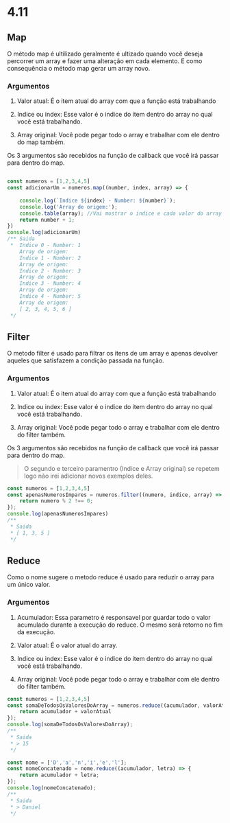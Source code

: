 # 4.11

## Map

O método map é ultilizado geralmente é ultizado quando você deseja percorrer um array e fazer uma alteração em cada elemento. E como consequência o método map gerar um array novo.
### Argumentos

1. Valor atual: É o item atual do array com que a função está trabalhando

2. Indice ou index: Esse valor é o indice do item dentro do array no qual você está trabalhando.

3. Array original: Você pode pegar todo o array e trabalhar com ele dentro do map também. 

Os 3 argumentos são recebidos na função de callback que você irá passar para dentro do map.

```javascript

const numeros = [1,2,3,4,5]
const adicionarUm = numeros.map((number, index, array) => {
    
    console.log(`Indice ${index} - Number: ${number}`);
    console.log('Array de origem:');
    console.table(array); //Vai mostrar o indice e cada valor do array no indice em questão
    return number + 1;
})
console.log(adicionarUm) 
/** Saida
 *  Indice 0 - Number: 1
    Array de origem:
    Indice 1 - Number: 2
    Array de origem:
    Indice 2 - Number: 3
    Array de origem:
    Indice 3 - Number: 4
    Array de origem:
    Indice 4 - Number: 5
    Array de origem:
    [ 2, 3, 4, 5, 6 ]
 */
```
## Filter

O metodo filter é usado para filtrar os itens de um array e apenas devolver aqueles que satisfazem a condição passada na função.

### Argumentos

1. Valor atual: É o item atual do array com que a função está trabalhando

2. Indice ou index: Esse valor é o indice do item dentro do array no qual você está trabalhando.

3. Array original: Você pode pegar todo o array e trabalhar com ele dentro do filter também. 

Os 3 argumentos são recebidos na função de callback que você irá passar para dentro do map.



> O segundo e terceiro paramentro (Indice e Array original) se repetem logo não irei adicionar novos exemplos deles.

```javascript
const numeros = [1,2,3,4,5]
const apenasNumerosImpares = numeros.filter((numero, indice, array) => {
    return numero % 2 !== 0;
});
console.log(apenasNumerosImpares)
/**
 * Saida 
 * [ 1, 3, 5 ]
 */
```

## Reduce

Como o nome sugere o metodo reduce é usado para reduzir o array para um único valor.

### Argumentos

1. Acumulador: Essa parametro é responsavel por guardar todo o valor acumulado durante a execução do reduce. O mesmo será retorno no fim da execução.

2. Valor atual: É o valor atual do array.

4. Indice ou index: Esse valor é o indice do item dentro do array no qual você está trabalhando.

5. Array original: Você pode pegar todo o array e trabalhar com ele dentro do filter também. 

```javascript
const numeros = [1,2,3,4,5]
const somaDeTodosOsValoresDoArray = numeros.reduce((acumulador, valorAtual) => {
    return acumulador + valorAtual
});
console.log(somaDeTodosOsValoresDoArray);
/**
 * Saida 
 * > 15
 */

const nome = ['D','a','n','i','e','l'];
const nomeConcatenado = nome.reduce((acumulador, letra) => {
    return acumulador + letra;
});
console.log(nomeConcatenado);
/**
 * Saida 
 * > Daniel
 */
```
